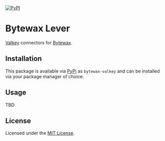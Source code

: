 [![PyPI](https://img.shields.io/pypi/v/bytewax-valkey.svg?style=flat-square)][pypi-package]

# Bytewax Lever

[Valkey][valkey] connectors for [Bytewax][bytewax].

## Installation

This package is available via [PyPi][pypi-package] as
`bytewax-valkey` and can be installed via your package manager of choice.

## Usage

TBD

## License

Licensed under the [MIT License](./LICENSE).

[valkey]: https://valkey.io
[bytewax]: https://bytewax.io
[valkey-streams]: https://valkey.io/topics/streams-intro/
[pypi-package]: https://pypi.org/project/bytewax-valkey